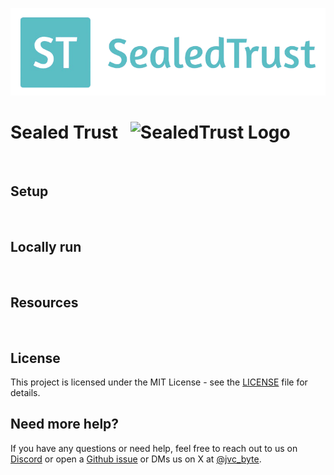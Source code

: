 <p align="center">
  <picture>
    <source media="(prefers-color-scheme: dark)" srcset="public/images/logo.png">
    <img alt="SealedTrust Logo" src="public/images/logo.png" width="auto">
  </picture>
</p>

<h1>Sealed Trust &nbsp;&nbsp;<img alt="SealedTrust Logo" src="public/favicon.ico"></h1>


<br />

## Setup


<br />

## Locally run


<br />

## Resources



<br />

## License

This project is licensed under the MIT License - see the [LICENSE](LICENSE) file for details.

## Need more help?

If you have any questions or need help, feel free to reach out to us on [Discord](https://discord) 
or open a [Github issue](https://github.com/jvc-byte/sealed-trust/issues) or DMs us 
on X at [@jvc_byte](https://x.com/jvc_byte).

